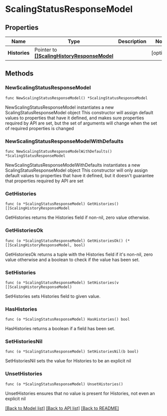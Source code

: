 # ScalingStatusResponseModel

## Properties

Name | Type | Description | Notes
------------ | ------------- | ------------- | -------------
**Histories** | Pointer to [**[]ScalingHistoryResponseModel**](ScalingHistoryResponseModel.md) |  | [optional] 

## Methods

### NewScalingStatusResponseModel

`func NewScalingStatusResponseModel() *ScalingStatusResponseModel`

NewScalingStatusResponseModel instantiates a new ScalingStatusResponseModel object
This constructor will assign default values to properties that have it defined,
and makes sure properties required by API are set, but the set of arguments
will change when the set of required properties is changed

### NewScalingStatusResponseModelWithDefaults

`func NewScalingStatusResponseModelWithDefaults() *ScalingStatusResponseModel`

NewScalingStatusResponseModelWithDefaults instantiates a new ScalingStatusResponseModel object
This constructor will only assign default values to properties that have it defined,
but it doesn't guarantee that properties required by API are set

### GetHistories

`func (o *ScalingStatusResponseModel) GetHistories() []ScalingHistoryResponseModel`

GetHistories returns the Histories field if non-nil, zero value otherwise.

### GetHistoriesOk

`func (o *ScalingStatusResponseModel) GetHistoriesOk() (*[]ScalingHistoryResponseModel, bool)`

GetHistoriesOk returns a tuple with the Histories field if it's non-nil, zero value otherwise
and a boolean to check if the value has been set.

### SetHistories

`func (o *ScalingStatusResponseModel) SetHistories(v []ScalingHistoryResponseModel)`

SetHistories sets Histories field to given value.

### HasHistories

`func (o *ScalingStatusResponseModel) HasHistories() bool`

HasHistories returns a boolean if a field has been set.

### SetHistoriesNil

`func (o *ScalingStatusResponseModel) SetHistoriesNil(b bool)`

 SetHistoriesNil sets the value for Histories to be an explicit nil

### UnsetHistories
`func (o *ScalingStatusResponseModel) UnsetHistories()`

UnsetHistories ensures that no value is present for Histories, not even an explicit nil

[[Back to Model list]](../README.md#documentation-for-models) [[Back to API list]](../README.md#documentation-for-api-endpoints) [[Back to README]](../README.md)


